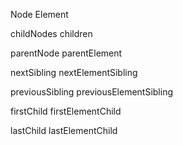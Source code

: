 Node					Element

childNodes				children

parentNode				parentElement

nextSibling				nextElementSibling

previousSibling			previousElementSibling

firstChild				firstElementChild

lastChild				lastElementChild
